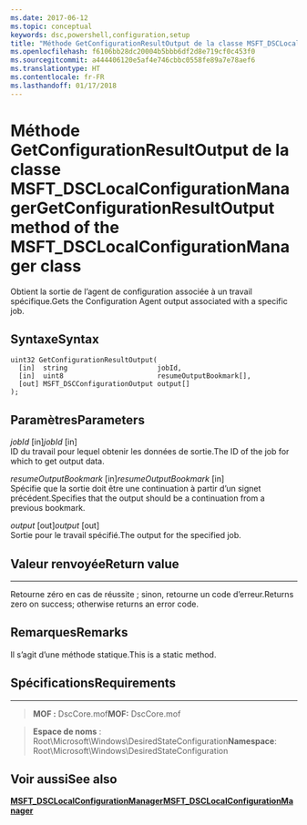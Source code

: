 ```yaml
---
ms.date: 2017-06-12
ms.topic: conceptual
keywords: dsc,powershell,configuration,setup
title: "Méthode GetConfigurationResultOutput de la classe MSFT_DSCLocalConfigurationManager"
ms.openlocfilehash: f6106bb28dc20004b5bbb6df2d8e719cf0c453f0
ms.sourcegitcommit: a444406120e5af4e746cbbc0558fe89a7e78aef6
ms.translationtype: HT
ms.contentlocale: fr-FR
ms.lasthandoff: 01/17/2018
---
```

# <a name="getconfigurationresultoutput-method-of-the-msftdsclocalconfigurationmanager-class"></a><span data-ttu-id="71c8f-103">Méthode GetConfigurationResultOutput de la classe MSFT_DSCLocalConfigurationManager</span><span class="sxs-lookup"><span data-stu-id="71c8f-103">GetConfigurationResultOutput method of the MSFT_DSCLocalConfigurationManager class</span></span>

<span data-ttu-id="71c8f-104">Obtient la sortie de l’agent de configuration associée à un travail spécifique.</span><span class="sxs-lookup"><span data-stu-id="71c8f-104">Gets the Configuration Agent output associated with a specific job.</span></span>

<a name="syntax"></a><span data-ttu-id="71c8f-105">Syntaxe</span><span class="sxs-lookup"><span data-stu-id="71c8f-105">Syntax</span></span>
------

```mof
uint32 GetConfigurationResultOutput(
  [in]  string                      jobId,
  [in]  uint8                       resumeOutputBookmark[],
  [out] MSFT_DSCConfigurationOutput output[]
);
```

<a name="parameters"></a><span data-ttu-id="71c8f-106">Paramètres</span><span class="sxs-lookup"><span data-stu-id="71c8f-106">Parameters</span></span>
----------

<span data-ttu-id="71c8f-107">*jobId* \[in\]</span><span class="sxs-lookup"><span data-stu-id="71c8f-107">*jobId* \[in\]</span></span>  
<span data-ttu-id="71c8f-108">ID du travail pour lequel obtenir les données de sortie.</span><span class="sxs-lookup"><span data-stu-id="71c8f-108">The ID of the job for which to get output data.</span></span>

<span data-ttu-id="71c8f-109">*resumeOutputBookmark* \[in\]</span><span class="sxs-lookup"><span data-stu-id="71c8f-109">*resumeOutputBookmark* \[in\]</span></span>  
<span data-ttu-id="71c8f-110">Spécifie que la sortie doit être une continuation à partir d’un signet précédent.</span><span class="sxs-lookup"><span data-stu-id="71c8f-110">Specifies that the output should be a continuation from a previous bookmark.</span></span>

<span data-ttu-id="71c8f-111">*output* \[out\]</span><span class="sxs-lookup"><span data-stu-id="71c8f-111">*output* \[out\]</span></span>  
<span data-ttu-id="71c8f-112">Sortie pour le travail spécifié.</span><span class="sxs-lookup"><span data-stu-id="71c8f-112">The output for the specified job.</span></span>

## <a name="return-value"></a><span data-ttu-id="71c8f-113">Valeur renvoyée</span><span class="sxs-lookup"><span data-stu-id="71c8f-113">Return value</span></span>
------------

<span data-ttu-id="71c8f-114">Retourne zéro en cas de réussite ; sinon, retourne un code d’erreur.</span><span class="sxs-lookup"><span data-stu-id="71c8f-114">Returns zero on success; otherwise returns an error code.</span></span>

## <a name="remarks"></a><span data-ttu-id="71c8f-115">Remarques</span><span class="sxs-lookup"><span data-stu-id="71c8f-115">Remarks</span></span>

<span data-ttu-id="71c8f-116">Il s’agit d’une méthode statique.</span><span class="sxs-lookup"><span data-stu-id="71c8f-116">This is a static method.</span></span>

## <a name="requirements"></a><span data-ttu-id="71c8f-117">Spécifications</span><span class="sxs-lookup"><span data-stu-id="71c8f-117">Requirements</span></span>
------------
><span data-ttu-id="71c8f-118">**MOF :** DscCore.mof</span><span class="sxs-lookup"><span data-stu-id="71c8f-118">**MOF:** DscCore.mof</span></span>

><span data-ttu-id="71c8f-119">**Espace de noms** : Root\Microsoft\Windows\DesiredStateConfiguration</span><span class="sxs-lookup"><span data-stu-id="71c8f-119">**Namespace**: Root\Microsoft\Windows\DesiredStateConfiguration</span></span>


## <a name="see-also"></a><span data-ttu-id="71c8f-120">Voir aussi</span><span class="sxs-lookup"><span data-stu-id="71c8f-120">See also</span></span>


[<span data-ttu-id="71c8f-121">**MSFT_DSCLocalConfigurationManager**</span><span class="sxs-lookup"><span data-stu-id="71c8f-121">**MSFT_DSCLocalConfigurationManager**</span></span>](msft-dsclocalconfigurationmanager.md)

 

 



